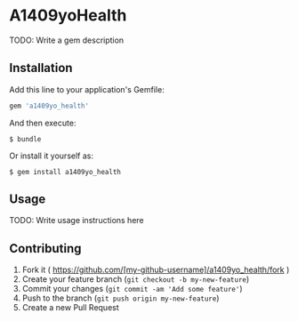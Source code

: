 # A1409yoHealth

TODO: Write a gem description

## Installation

Add this line to your application's Gemfile:

```ruby
gem 'a1409yo_health'
```

And then execute:

    $ bundle

Or install it yourself as:

    $ gem install a1409yo_health

## Usage

TODO: Write usage instructions here

## Contributing

1. Fork it ( https://github.com/[my-github-username]/a1409yo_health/fork )
2. Create your feature branch (`git checkout -b my-new-feature`)
3. Commit your changes (`git commit -am 'Add some feature'`)
4. Push to the branch (`git push origin my-new-feature`)
5. Create a new Pull Request
